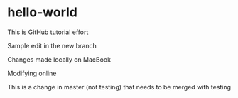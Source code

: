 hello-world
===========

This is GitHub tutorial effort

Sample edit in the new branch

Changes made locally on MacBook

Modifying online

This is a change in master (not testing) that needs to be merged with testing

